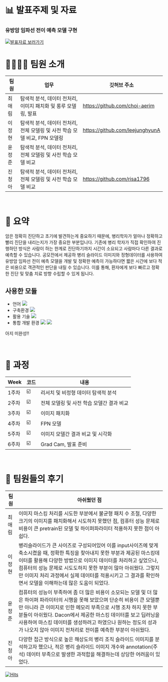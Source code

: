 # 📊 발표주제 및 자료
### 유방암 임파선 전이 예측 모델 구현
[![발표자료 보러가기](https://user-images.githubusercontent.com/70292353/210043845-cd3d2fed-fec1-4d35-9be6-38a0a7f6f48f.png "발표자료 보러가기")](https://github.com/leejunghyunA/third_project/blob/6e2aae8208cc583d44d7d4241a169aaa7b5c44a3/2.%20%EA%B2%B0%EA%B3%BC%20PPT/%EC%9C%A0%EB%B0%A9%EC%95%94%20%EC%9E%84%ED%8C%8C%EC%84%A0%20%EC%A0%84%EC%9D%B4%20%EC%98%88%EC%B8%A1%20%EB%AA%A8%EB%8D%B8%20%EA%B5%AC%ED%98%84.pdf)<br/>


# 👩‍👩‍👧‍👦 팀원 소개

| 팀원 | 업무 | 깃허브 주소 |
| ------ | -- | ----------- |
| 최애림 | 탐색적 분석, 데이터 전처리, 이미지 패치화 및 롱루 모델링, 발표 | https://github.com/choi-aerim |
| 이정현 | 탐색적 분석, 데이터 전처리, 전체 모델링 및 사전 학습 모델 비교, FPN 모델링 | https://github.com/leejunghyunA |
| 윤정준 | 탐색적 분석, 데이터 전처리, 전체 모델링 및 사전 학습 모델 비교 | |
| 진청아 | 탐색적 분석, 데이터 전처리, 전체 모델링 및 사전 학습 모델 비교 | https://github.com/risa1796 |

<br/>

# 🌱 요약

암은 정확히 진단하고 초기에 발견하는게 중요하기 때문에, 병리학자가 얼마나 정확하고 빨리 진단을 내리는지가 가장 중요한 부분입니다. 기존에 병리 학자가 직접 확인하여 진행하던 방식은 사람이 하는 한계로 진단하기까지 시간이 소요되고 사람마다 다른 결과로 예측할 수 있습니다. 공모전에서 제공하 병리 슬라이드 이미지와 정형데이터를 사용하여 유방암 임파선 전이 예측 모델을 개발 및 정확한 예측이 가능하다면 짧은 시간에 보다 적은 비용으로 객관적인 판단을 내릴 수 있습니다. 이를 통해, 환자에게 보다 빠르고 정확한 진단 및 맞춤 치료 방향 수립할 수 있게 됩니다. 

## 사용한 모듈
- 언어 <img src="https://img.shields.io/badge/python-3776AB?style=flat-square&logo=python&logoColor=white"/>
- 구축환경 <img src="https://img.shields.io/badge/github-181717?style=flat-square&logo=github&logoColor=white"/> 
- 활용 기술  <img src="https://img.shields.io/badge/Pycaret-3776AB?"/>
- 통합 개발 환경 <img src="https://img.shields.io/badge/Anaconda-44A833?style=flat-square&logo=Anaconda&logoColor=black"/> <img src="https://img.shields.io/badge/Jupyter Notebook-F37626?style=flat-square&logo=Jupyter&logoColor=black"/>

아지 미완성!! 

<br/>

# 📣 과정


| Week | 코드 | 내용|
| ------ | -- | ----------- |
| 1주차 | ☑️ | 리서치 및 비정형 데이터 탐색적 분석 |
| 2주차 | ☑️ | 전체 모델링 및 사전 학습 모델간 결과 비교 |
| 3주차 | ☑️ | 이미지 패치화  |
| 4주차 | ☑️ | FPN 모델 |
| 5주차 | ☑️ | 이미지 모델간 결과 비교 및 시각화 |
| 6주차 | ☑️ | Grad Cam, 발표 준비  |

<br/>

# 💬 팀원들의 후기

| 팀원 | 아쉬웠던 점| 
| ------ | -- | 
| 최애림 | 이미지 마스킹 처리를 시도한 부분에서 불균형 패치 수 조절, 다양한 크기의 이미지를 패치화해서 시도하지 못했던 점, 컴퓨터 성능 문제로  비용이 큰 pretrain된 모델 및 하이퍼파라미터 적용하지 못한 점이 아쉽다. | 
| 이정현 | 병리슬라이드가 큰 사이즈로 구성되어있어 이를 input사이즈에 맞게 축소시켰을 때, 정확한 특징을 찾아내지 못한 부분과 제공된 마스킹데이터를 활용해 다양한 방법으로 이미지 데이터를 처리하고 싶었으나, 컴퓨터의 성능 문제로 시도도하지 못한 부분이 많아 아쉬웠다. 그렇지만 이미지 처리 과정에서 실제 데이터를 적용시키고 그 결과를 확인하면서 모델을 이해하는데 많은 도움이 되었다. |
| 윤정준 | 컴퓨터의 성능이 부족하여 좀 더 많은 비용이 소모되는 모델 및 더 많은 하이퍼 파라미터의 시행을 못해 보았으며 단순히 비용이 큰 모델뿐만 아니라 큰 이미지로 인한 메모리 부족으로 시행 조차 하지 못한 부분들이 아쉬웠다. Dacon에서 제공한 마스킹 데이터를 보고 딥러닝을 사용하여 마스킹 데이터를 생성하려고 하였으나 원하는 정도의 성과가 나오지 않아 이미지 전처리로 전이를 예측한 부분이 아쉬웠다.| 
| 진청아 | 다양한 접근 방식으로 높은 해상도의 병리 조직 슬라이드 이미지를 분석하고자 했으나, 적은 병리 슬라이드 이미지 개수와 annotation(주석) 데이터 부족으로 발생한 과적합을 해결하는데 상당한 어려움이 있었다. | 

[![Hits](https://hits.seeyoufarm.com/api/count/incr/badge.svg?url=https%3A%2F%2Fgithub.com%2FleejunghyunA%2Fthird_project&count_bg=%23D54A1C&title_bg=%23555555&icon=myspace.svg&icon_color=%23E7E7E7&title=hits&edge_flat=false)](https://hits.seeyoufarm.com)
